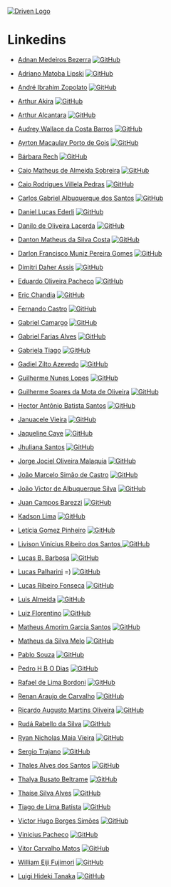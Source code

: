 [![Driven Logo](https://uploads-ssl.webflow.com/62235d098ddf9185c2d74422/622c0e0746587f694e5361b5_Driven_pink.png)](https://www.driven.com.br/)

# Linkedins

- [Adnan Medeiros Bezerra](https://www.linkedin.com/in/adnan-medeiros-bezerra-374134220/) [![GitHub](https://img.shields.io/badge/GitHub-ff4791?style=flat&logo=github&logoColor=white)](https://github.com/adnanbezerra)


- [Adriano Matoba Lipski](https://www.linkedin.com/in/adriano-matoba-lipski-555378239/) [![GitHub](https://img.shields.io/badge/GitHub-ff4791?style=flat&logo=github&logoColor=white)](https://github.com/dr1co)


- [André Ibrahim Zopolato](https://www.linkedin.com/in/andre-ibrahim-zopolato/) [![GitHub](https://img.shields.io/badge/GitHub-ff4791?style=flat&logo=github&logoColor=white)](https://github.com/andrezopo)


- [Arthur Akira](https://www.linkedin.com/in/akiratatesawa/) [![GitHub](https://img.shields.io/badge/GitHub-ff4791?style=flat&logo=github&logoColor=white)](https://github.com/akiraTatesawa)


- [Arthur Alcantara](https://www.linkedin.com/in/arthur-alcantara-dev/) [![GitHub](https://img.shields.io/badge/GitHub-ff4791?style=flat&logo=github&logoColor=white)](https://github.com/Tutuezin)


- [Audrey Wallace da Costa Barros](https://www.linkedin.com/in/audrey-wallace-da-costa-barros-160674184/) [![GitHub](https://img.shields.io/badge/GitHub-ff4791?style=flat&logo=github&logoColor=white)](https://github.com/Audrey-Costa)


- [Ayrton Macaulay Porto de Gois](https://www.linkedin.com/in/ayrton-porto/) [![GitHub](https://img.shields.io/badge/GitHub-ff4791?style=flat&logo=github&logoColor=white)](https://github.com/Ikusa0)


- [Bárbara Rech](https://www.linkedin.com/in/barbara-rech/) [![GitHub](https://img.shields.io/badge/GitHub-ff4791?style=flat&logo=github&logoColor=white)](https://github.com/barbararech)


- [Caio Matheus de Almeida Sobreira](https://www.linkedin.com/in/caio-almeida-62a899193/) [![GitHub](https://img.shields.io/badge/GitHub-ff4791?style=flat&logo=github&logoColor=white)](https://github.com/CaioALM)


- [Caio Rodrigues Villela Pedras](https://www.linkedin.com/in/CaioPedras/) [![GitHub](https://img.shields.io/badge/GitHub-ff4791?style=flat&logo=github&logoColor=white)](https://github.com/Caio-Pedras)


- [Carlos Gabriel Albuquerque dos Santos](https://www.linkedin.com/in/carlos-gabriel-albuquerque-dos-santos/) [![GitHub](https://img.shields.io/badge/GitHub-ff4791?style=flat&logo=github&logoColor=white)](https://github.com/carlos-allbuquerque)

- [Daniel Lucas Ederli](https://www.linkedin.com/in/daniel-lucas-ederli) [![GitHub](https://img.shields.io/badge/GitHub-ff4791?style=flat&logo=github&logoColor=white)](https://github.com/DanielL29)

- [Danilo de Oliveira Lacerda](https://www.linkedin.com/in/daniloolacerda/) [![GitHub](https://img.shields.io/badge/GitHub-ff4791?style=flat&logo=github&logoColor=white)](https://github.com/danilo-olacerda)


- [Danton Matheus da Silva Costa](https://www.linkedin.com/in/danton-matheus-costa) [![GitHub](https://img.shields.io/badge/GitHub-ff4791?style=flat&logo=github&logoColor=white)](https://github.com/danton03)


- [Darlon Francisco Muniz Pereira Gomes](https://www.linkedin.com/in/darlon-gomes/) [![GitHub](https://img.shields.io/badge/GitHub-ff4791?style=flat&logo=github&logoColor=white)](https://github.com/DarlonGomes)


- [Dimitri Daher Assis](https://www.linkedin.com/in/dimitri-assis/) [![GitHub](https://img.shields.io/badge/GitHub-ff4791?style=flat&logo=github&logoColor=white)](https://github.com/dimitripontocss)


- [Eduardo Oliveira Pacheco](https://www.linkedin.com/in/eduardopacheco12) [![GitHub](https://img.shields.io/badge/GitHub-ff4791?style=flat&logo=github&logoColor=white)](https://github.com/EduardoPacheco12)


- [Eric Chandia](https://www.linkedin.com/in/eric-chandia/) [![GitHub](https://img.shields.io/badge/GitHub-ff4791?style=flat&logo=github&logoColor=white)](https://github.com/EricChandia)


- [Fernando Castro](https://www.linkedin.com/in/nandocastro/) [![GitHub](https://img.shields.io/badge/GitHub-ff4791?style=flat&logo=github&logoColor=white)](https://github.com/nando-castro)


- [Gabriel Camargo](https://www.linkedin.com/in/gabrielcmrg/) [![GitHub](https://img.shields.io/badge/GitHub-ff4791?style=flat&logo=github&logoColor=white)](https://github.com/GabrielCmrg)


- [Gabriel Farias Alves](https://www.linkedin.com/in/gabriel-farias-alves/) [![GitHub](https://img.shields.io/badge/GitHub-ff4791?style=flat&logo=github&logoColor=white)](https://github.com/farias-77)


- [Gabriela Tiago](https://www.linkedin.com/in/gabriela-tiago) [![GitHub](https://img.shields.io/badge/GitHub-ff4791?style=flat&logo=github&logoColor=white)](https://github.com/GabrielaTiago)


- [Gadiel Zilto Azevedo](https://www.linkedin.com/in/gadiel-zilto-azevedo/) [![GitHub](https://img.shields.io/badge/GitHub-ff4791?style=flat&logo=github&logoColor=white)](https://github.com/gadi29)


- [Guilherme Nunes Lopes](https://www.linkedin.com/in/guilherme-nl/) [![GitHub](https://img.shields.io/badge/GitHub-ff4791?style=flat&logo=github&logoColor=white)](https://github.com/Guilherme-NL)


- [Guilherme Soares da Mota de Oliveira](https://www.linkedin.com/in/guilherme-oliveira-5b292ba3/) [![GitHub](https://img.shields.io/badge/GitHub-ff4791?style=flat&logo=github&logoColor=white)](https://github.com/smol-guilherme)


- [Hector Antônio Batista Santos](https://www.linkedin.com/in/hectorsantos/) [![GitHub](https://img.shields.io/badge/GitHub-ff4791?style=flat&logo=github&logoColor=white)](https://github.com/Hector-Santos)


- [Januacele Vieira](https://www.linkedin.com/in/januacelevieira) [![GitHub](https://img.shields.io/badge/GitHub-ff4791?style=flat&logo=github&logoColor=white)](https://github.com/Januacele)


- [Jaqueline Caye](https://www.linkedin.com/in/jaqueline-caye/) [![GitHub](https://img.shields.io/badge/GitHub-ff4791?style=flat&logo=github&logoColor=white)](https://github.com/jaquecaye2)


- [Jhuliana Santos](https://www.linkedin.com/in/jhuzinha/) [![GitHub](https://img.shields.io/badge/GitHub-ff4791?style=flat&logo=github&logoColor=white)](https://github.com/jhuzinha)


- [Jorge Jociel Oliveira Malaquia](https://www.linkedin.com/in/jorgemalaquiasdev/) [![GitHub](https://img.shields.io/badge/GitHub-ff4791?style=flat&logo=github&logoColor=white)](https://github.com/JorgeMalaquias)


- [João Marcelo Simão de Castro](https://www.linkedin.com/in/joao-marcelo-castro/) [![GitHub](https://img.shields.io/badge/GitHub-ff4791?style=flat&logo=github&logoColor=white)](https://github.com/Jyagami99)


- [João Victor de Albuquerque Silva](https://www.linkedin.com/in/jv-albuquerque-s) [![GitHub](https://img.shields.io/badge/GitHub-ff4791?style=flat&logo=github&logoColor=white)](https://github.com/JV-Albuquerque-S)


- [Juan Campos Barezzi](https://www.linkedin.com/in/juanbarezzi/) [![GitHub](https://img.shields.io/badge/GitHub-ff4791?style=flat&logo=github&logoColor=white)](https://github.com/Jbarezzi)


- [Kadson Lima](https://www.linkedin.com/in/kadsonlima/) [![GitHub](https://img.shields.io/badge/GitHub-ff4791?style=flat&logo=github&logoColor=white)](https://github.com/KadsonLima)


- [Letícia Gomez Pinheiro](https://www.linkedin.com/in/leticia-pinheiro-33354a1b6/) [![GitHub](https://img.shields.io/badge/GitHub-ff4791?style=flat&logo=github&logoColor=white)](https://github.com/Leticia-Pinheiro)


- [Livison Vinícius Ribeiro dos Santos ](https://www.linkedin.com/in/livison-vinicius/)[![GitHub](https://img.shields.io/badge/GitHub-ff4791?style=flat&logo=github&logoColor=white)](https://github.com/LivisonVinicius)


- [Lucas B. Barbosa](https://www.linkedin.com/in/lucas-b-barbosa-12a157216/) [![GitHub](https://img.shields.io/badge/GitHub-ff4791?style=flat&logo=github&logoColor=white)](https://github.com/lucasborges24)


- [Lucas Palharini](https://www.linkedin.com/in/lucas-palharini/) =) [![GitHub](https://img.shields.io/badge/GitHub-ff4791?style=flat&logo=github&logoColor=white)](https://github.com/pipas2309)


- [Lucas Ribeiro Fonseca](https://www.linkedin.com/in/lucasrfon/) [![GitHub](https://img.shields.io/badge/GitHub-ff4791?style=flat&logo=github&logoColor=white)](https://github.com/Lucasrfon)


- [Luis Almeida](https://www.linkedin.com/in/luis-mca/) [![GitHub](https://img.shields.io/badge/GitHub-ff4791?style=flat&logo=github&logoColor=white)](https://github.com/Backus88)

- [Luiz Florentino](https://www.linkedin.com/in/luiz-florentino/) [![GitHub](https://img.shields.io/badge/GitHub-ff4791?style=flat&logo=github&logoColor=white)](https://github.com/lguilhermefl)


- [Matheus Amorim Garcia Santos](https://www.linkedin.com/in/matheus-amorim-gs/) [![GitHub](https://img.shields.io/badge/GitHub-ff4791?style=flat&logo=github&logoColor=white)](https://github.com/mtsgamorim)


- [Matheus da Silva Melo](https://www.linkedin.com/in/matheusbalcky/) [![GitHub](https://img.shields.io/badge/GitHub-ff4791?style=flat&logo=github&logoColor=white)](https://github.com/MatheusBalcky)


- [Pablo Souza](https://www.linkedin.com/in/pablo-souza-641a9a225/) [![GitHub](https://img.shields.io/badge/GitHub-ff4791?style=flat&logo=github&logoColor=white)](https://github.com/pgeovany)


- [Pedro H B O Dias](https://www.linkedin.com/in/phbodias/) [![GitHub](https://img.shields.io/badge/GitHub-ff4791?style=flat&logo=github&logoColor=white)](https://github.com/phbodias)


- [Rafael de Lima Bordoni](https://www.linkedin.com/in/rafael-de-lima-bordoni/) [![GitHub](https://img.shields.io/badge/GitHub-ff4791?style=flat&logo=github&logoColor=white)](https://github.com/eldskald)


- [Renan Araujo de Carvalho](https://www.linkedin.com/in/renan-araujo-dev/) [![GitHub](https://img.shields.io/badge/GitHub-ff4791?style=flat&logo=github&logoColor=white)](https://github.com/rerenan)


- [Ricardo Augusto Martins Oliveira](https://www.linkedin.com/in/ricardomartinso/) [![GitHub](https://img.shields.io/badge/GitHub-ff4791?style=flat&logo=github&logoColor=white)](https://github.com/ricardomartinso)


- [Rudá Rabello da Silva](https://www.linkedin.com/in/ruda-rabello-da-silva/) [![GitHub](https://img.shields.io/badge/GitHub-ff4791?style=flat&logo=github&logoColor=white)](https://github.com/rudarabello)


- [Ryan Nicholas Maia Vieira](https://www.linkedin.com/in/ryan-nicholas-15ba51158/) [![GitHub](https://img.shields.io/badge/GitHub-ff4791?style=flat&logo=github&logoColor=white)](https://github.com/FKnight-cyber)

- [Sergio Trajano](https://www.linkedin.com/in/sergio-trajano/) [![GitHub](https://img.shields.io/badge/GitHub-ff4791?style=flat&logo=github&logoColor=white)](https://github.com/SergioTrajano)


- [Thales Alves dos Santos](https://www.linkedin.com/in/thalesalvess/) [![GitHub](https://img.shields.io/badge/GitHub-ff4791?style=flat&logo=github&logoColor=white)](https://github.com/thalesAlves758)


- [Thalya Busato Beltrame](https://www.linkedin.com/in/thalyabbeltrame/) [![GitHub](https://img.shields.io/badge/GitHub-ff4791?style=flat&logo=github&logoColor=white)](https://github.com/thalyabbeltrame)


- [Thaíse Silva Alves](https://www.linkedin.com/in/thaise-silva-alves/) [![GitHub](https://img.shields.io/badge/GitHub-ff4791?style=flat&logo=github&logoColor=white)](https://github.com/thaisealves)


- [Tiago de Lima Batista](https://www.linkedin.com/in/tiago-de-lima-613291213/) [![GitHub](https://img.shields.io/badge/GitHub-ff4791?style=flat&logo=github&logoColor=white)](https://github.com/tiagodlb)


- [Victor Hugo Borges Simões](https://www.linkedin.com/in/victorhugosimoes/) [![GitHub](https://img.shields.io/badge/GitHub-ff4791?style=flat&logo=github&logoColor=white)](https://github.com/VicterHuger)


- [Vinicius Pacheco](https://www.linkedin.com/in/thvinicius/) [![GitHub](https://img.shields.io/badge/GitHub-ff4791?style=flat&logo=github&logoColor=white)](https://github.com/ThVinicius)


- [Vitor Carvalho Matos](https://www.linkedin.com/in/vitor-carvalho-matos-6345a3234/) [![GitHub](https://img.shields.io/badge/GitHub-ff4791?style=flat&logo=github&logoColor=white)](https://github.com/V1T0R-CM)


- [William Eiji Fujimori](https://www.linkedin.com/in/william-eiji-fujimori/) [![GitHub](https://img.shields.io/badge/GitHub-ff4791?style=flat&logo=github&logoColor=white)](https://github.com/williameiji)

- [Luigi Hideki Tanaka](https://www.linkedin.com/in/luigi-tanaka/) [![GitHub](https://img.shields.io/badge/GitHub-ff4791?style=flat&logo=github&logoColor=white)](https://github.com/LuigiTanaka)
